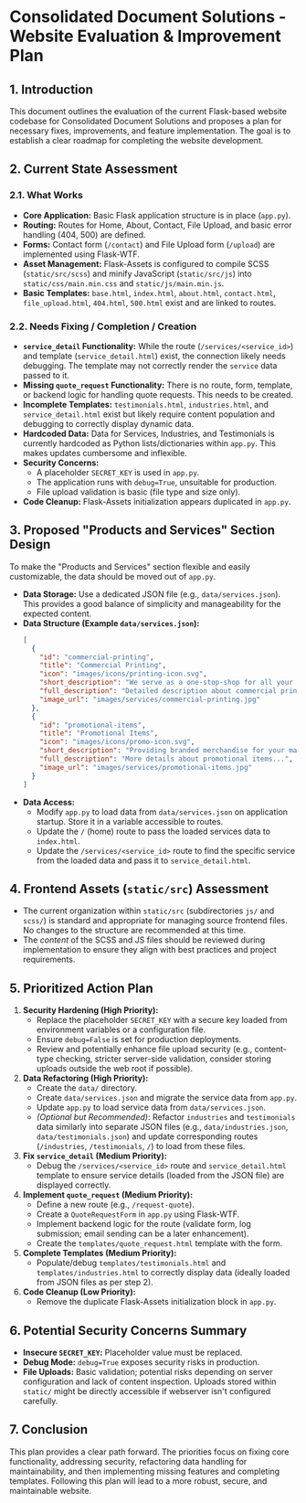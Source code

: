 # Consolidated Document Solutions - Website Evaluation & Improvement Plan

## 1. Introduction

This document outlines the evaluation of the current Flask-based website codebase for Consolidated Document Solutions and proposes a plan for necessary fixes, improvements, and feature implementation. The goal is to establish a clear roadmap for completing the website development.

## 2. Current State Assessment

### 2.1. What Works

*   **Core Application:** Basic Flask application structure is in place (`app.py`).
*   **Routing:** Routes for Home, About, Contact, File Upload, and basic error handling (404, 500) are defined.
*   **Forms:** Contact form (`/contact`) and File Upload form (`/upload`) are implemented using Flask-WTF.
*   **Asset Management:** Flask-Assets is configured to compile SCSS (`static/src/scss`) and minify JavaScript (`static/src/js`) into `static/css/main.min.css` and `static/js/main.min.js`.
*   **Basic Templates:** `base.html`, `index.html`, `about.html`, `contact.html`, `file_upload.html`, `404.html`, `500.html` exist and are linked to routes.

### 2.2. Needs Fixing / Completion / Creation

*   **`service_detail` Functionality:** While the route (`/services/<service_id>`) and template (`service_detail.html`) exist, the connection likely needs debugging. The template may not correctly render the `service` data passed to it.
*   **Missing `quote_request` Functionality:** There is no route, form, template, or backend logic for handling quote requests. This needs to be created.
*   **Incomplete Templates:** `testimonials.html`, `industries.html`, and `service_detail.html` exist but likely require content population and debugging to correctly display dynamic data.
*   **Hardcoded Data:** Data for Services, Industries, and Testimonials is currently hardcoded as Python lists/dictionaries within `app.py`. This makes updates cumbersome and inflexible.
*   **Security Concerns:**
    *   A placeholder `SECRET_KEY` is used in `app.py`.
    *   The application runs with `debug=True`, unsuitable for production.
    *   File upload validation is basic (file type and size only).
*   **Code Cleanup:** Flask-Assets initialization appears duplicated in `app.py`.

## 3. Proposed "Products and Services" Section Design

To make the "Products and Services" section flexible and easily customizable, the data should be moved out of `app.py`.

*   **Data Storage:** Use a dedicated JSON file (e.g., `data/services.json`). This provides a good balance of simplicity and manageability for the expected content.
*   **Data Structure (Example `data/services.json`):**
    ```json
    [
      {
        "id": "commercial-printing",
        "title": "Commercial Printing",
        "icon": "images/icons/printing-icon.svg",
        "short_description": "We serve as a one-stop-shop for all your printing needs.",
        "full_description": "Detailed description about commercial printing services...",
        "image_url": "images/services/commercial-printing.jpg"
      },
      {
        "id": "promotional-items",
        "title": "Promotional Items",
        "icon": "images/icons/promo-icon.svg",
        "short_description": "Providing branded merchandise for your marketing needs.",
        "full_description": "More details about promotional items...",
        "image_url": "images/services/promotional-items.jpg"
      }
    ]
    ```
*   **Data Access:**
    *   Modify `app.py` to load data from `data/services.json` on application startup. Store it in a variable accessible to routes.
    *   Update the `/` (home) route to pass the loaded services data to `index.html`.
    *   Update the `/services/<service_id>` route to find the specific service from the loaded data and pass it to `service_detail.html`.

## 4. Frontend Assets (`static/src`) Assessment

*   The current organization within `static/src` (subdirectories `js/` and `scss/`) is standard and appropriate for managing source frontend files. No changes to the structure are recommended at this time.
*   The *content* of the SCSS and JS files should be reviewed during implementation to ensure they align with best practices and project requirements.

## 5. Prioritized Action Plan

1.  **Security Hardening (High Priority):**
    *   Replace the placeholder `SECRET_KEY` with a secure key loaded from environment variables or a configuration file.
    *   Ensure `debug=False` is set for production deployments.
    *   Review and potentially enhance file upload security (e.g., content-type checking, stricter server-side validation, consider storing uploads outside the web root if possible).
2.  **Data Refactoring (High Priority):**
    *   Create the `data/` directory.
    *   Create `data/services.json` and migrate the service data from `app.py`.
    *   Update `app.py` to load service data from `data/services.json`.
    *   *(Optional but Recommended)*: Refactor `industries` and `testimonials` data similarly into separate JSON files (e.g., `data/industries.json`, `data/testimonials.json`) and update corresponding routes (`/industries`, `/testimonials`, `/`) to load from these files.
3.  **Fix `service_detail` (Medium Priority):**
    *   Debug the `/services/<service_id>` route and `service_detail.html` template to ensure service details (loaded from the JSON file) are displayed correctly.
4.  **Implement `quote_request` (Medium Priority):**
    *   Define a new route (e.g., `/request-quote`).
    *   Create a `QuoteRequestForm` in `app.py` using Flask-WTF.
    *   Implement backend logic for the route (validate form, log submission; email sending can be a later enhancement).
    *   Create the `templates/quote_request.html` template with the form.
5.  **Complete Templates (Medium Priority):**
    *   Populate/debug `templates/testimonials.html` and `templates/industries.html` to correctly display data (ideally loaded from JSON files as per step 2).
6.  **Code Cleanup (Low Priority):**
    *   Remove the duplicate Flask-Assets initialization block in `app.py`.

## 6. Potential Security Concerns Summary

*   **Insecure `SECRET_KEY`:** Placeholder value must be replaced.
*   **Debug Mode:** `debug=True` exposes security risks in production.
*   **File Uploads:** Basic validation; potential risks depending on server configuration and lack of content inspection. Uploads stored within `static/` might be directly accessible if webserver isn't configured carefully.

## 7. Conclusion

This plan provides a clear path forward. The priorities focus on fixing core functionality, addressing security, refactoring data handling for maintainability, and then implementing missing features and completing templates. Following this plan will lead to a more robust, secure, and maintainable website.